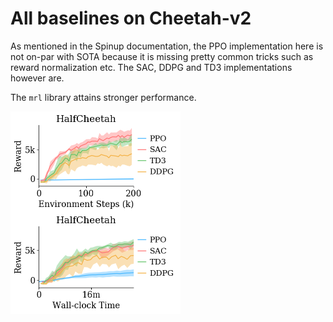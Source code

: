
# All baselines on Cheetah-v2

As mentioned in the Spinup documentation, the PPO 
implementation here is not on-par with SOTA because
it is missing pretty common tricks such as reward 
normalization etc. The SAC, DDPG and TD3 implementations
however are. 

The `mrl` library attains stronger performance.

<div style="flex-wrap:wrap; display:flex; flex-direction:row; item-align:center;"><img style="align-self:center; zoom:50%;" src="figures/HalfCheetah_steps.png" width="None" height="None"/><img style="align-self:center; zoom:50%;" src="figures/HalfCheetah_wall_clock.png" width="None" height="None"/></div>


